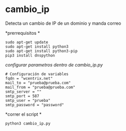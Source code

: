 # cambio_ip
Detecta un cambio de IP de un dominio y manda correo

*prerrequisitos *

```
sudo apt-get update
sudo apt-get install python3
sudo apt-get install python3-pip
pip3 install dnspython
```

*configurar parametros dentro de cambio_ip.py*

```
# Configuración de variables
fqdn = "wcentrix.net"
mail_to = "prueba@prueba.com"
mail_from = "prueba@prueba.com"
smtp_server = ""
smtp_port = 587
smtp_user = "prueba"
smtp_password = "password"
```

*correr el script *
```
python3 cambio_ip.py
```
